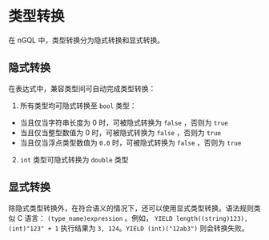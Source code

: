 # 类型转换

在 nGQL 中，类型转换分为隐式转换和显式转换。

## 隐式转换

在表达式中，兼容类型间可自动完成类型转换：

1. 所有类型均可隐式转换至 `bool` 类型：

+ 当且仅当字符串长度为 0 时，可被隐式转换为 `false` ，否则为 `true`
+ 当且仅当整型数值为 0 时，可被隐式转换为 `false` ，否则为 `true`
+ 当且仅当浮点类型数值为 `0.0` 时，可被隐式转换为 `false` ，否则为 `true`

2. `int` 类型可隐式转换为 `double` 类型

## 显式转换

除隐式类型转换外，在符合语义的情况下，还可以使用显式类型转换。语法规则类似 C 语言： `(type_name)expression` 。例如， `YIELD length((string)123), (int)"123" + 1` 执行结果为 `3, 124`。`YIELD (int)("12ab3")` 则会转换失败。
